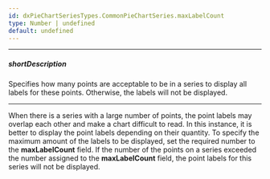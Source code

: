```yaml
---
id: dxPieChartSeriesTypes.CommonPieChartSeries.maxLabelCount
type: Number | undefined
default: undefined
---
```

---
##### shortDescription
Specifies how many points are acceptable to be in a series to display all labels for these points. Otherwise, the labels will not be displayed.

---
When there is a series with a large number of points, the point labels may overlap each other and make a chart difficult to read. In this instance, it is better to display the point labels depending on their quantity. To specify the maximum amount of the labels to be displayed, set the required number to the **maxLabelCount** field. If the number of the points on a series exceeded the number assigned to the **maxLabelCount** field, the point labels for this series will not be displayed.